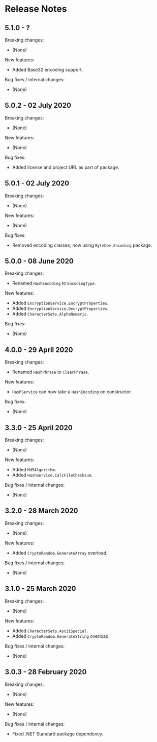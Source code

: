 # Release Notes

## 5.1.0 - ?

Breaking changes:
- (None)

New features:
- Added Base32 encoding support.

Bug fixes / internal changes:
- (None)

## 5.0.2 - 02 July 2020

Breaking changes:
- (None)

New features:
- (None)

Bug fixes:
- Added license and project URL as part of package.

## 5.0.1 - 02 July 2020

Breaking changes:
- (None)

New features:
- (None)

Bug fixes:
- Removed encoding classes; now using `ByteDev.Encoding` package.

## 5.0.0 - 08 June 2020

Breaking changes:
- Renamed `HashEncoding` to `EncodingType`.

New features:
- Added `EncryptionService.EncryptProperties`.
- Added `EncryptionService.DecryptProperties`.
- Added `CharacterSets.AlphaNumeric`.

Bug fixes:
- (None)

## 4.0.0 - 29 April 2020

Breaking changes:
- Renamed `HashPhrase` to `ClearPhrase`.

New features:
- `HashService` can now take a `HashEncoding` on constructor.

Bug fixes:
- (None)

## 3.3.0 - 25 April 2020

Breaking changes:
- (None)

New features:
- Added `Md5Algorithm`.
- Added `HashService.CalcFileChecksum`.

Bug fixes / internal changes:
- (None)

## 3.2.0 - 28 March 2020

Breaking changes:
- (None)

New features:
- Added `CryptoRandom.GenerateArray` overload.

Bug fixes / internal changes:
- (None)

## 3.1.0 - 25 March 2020

Breaking changes:
- (None)

New features:
- Added `CharacterSets.AsciiSpecial`.
- Added `CryptoRandom.GenerateString` overload.

Bug fixes / internal changes:
- (None)

## 3.0.3 - 28 February 2020

Breaking changes:
- (None)

New features:
- (None)

Bug fixes / internal changes:
- Fixed .NET Standard package dependency.
